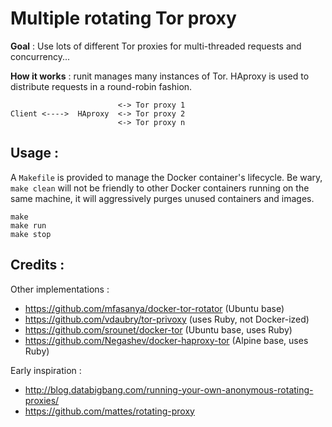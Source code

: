 Multiple rotating Tor proxy
===========================

__Goal__ : Use lots of different Tor proxies for multi-threaded requests and concurrency...

__How it works__ : runit manages many instances of Tor. HAproxy is used to distribute requests in a round-robin fashion.


```
                        <-> Tor proxy 1
Client <---->  HAproxy  <-> Tor proxy 2
                        <-> Tor proxy n
```


Usage : 
-------

A `Makefile` is provided to manage the Docker container's lifecycle. Be wary, `make clean` will not be friendly to other Docker containers running on the same machine, it will aggressively purges unused containers and images.

    make
    make run
    make stop


Credits :
---------

Other implementations :

* https://github.com/mfasanya/docker-tor-rotator (Ubuntu base)
* https://github.com/vdaubry/tor-privoxy (uses Ruby, not Docker-ized)
* https://github.com/srounet/docker-tor  (Ubuntu base, uses Ruby)
* https://github.com/Negashev/docker-haproxy-tor (Alpine base, uses Ruby)

Early inspiration : 

* http://blog.databigbang.com/running-your-own-anonymous-rotating-proxies/
* https://github.com/mattes/rotating-proxy

